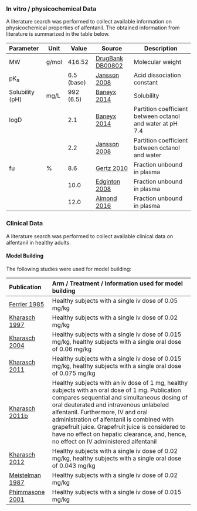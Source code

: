 ### In vitro / physicochemical Data

A literature search was performed to collect available information on physicochemical properties of alfentanil. The obtained information from literature is summarized in the table below. 

| **Parameter**   | **Unit** | **Value**  | Source                            | **Description**                                           |
| :-------------- | -------- | ---------- | --------------------------------- | --------------------------------------------------------- |
| MW              | g/mol    | 416.52     | [DrugBank DB00802](#main-references) | Molecular weight                                          |
| pK<sub>a</sub>  |          | 6.5 (base) | [Jansson 2008](#main-references)     | Acid dissociation constant                                |
| Solubility (pH) | mg/L     | 992 (6.5)  | [Baneyx 2014](#main-references)      | Solubility                                                |
| logD            |          | 2.1        | [Baneyx 2014](#main-references)      | Partition coefficient between octanol and water at pH 7.4 |
|                 |          | 2.2        | [Jansson 2008](#main-references)     | Partition coefficient between octanol and water           |
| fu              | %        | 8.6        | [Gertz 2010](#main-references)       | Fraction unbound in plasma                                |
|                 |          | 10.0       | [Edginton 2008](#main-references)    | Fraction unbound in plasma                                |
|                 |          | 12.0       | [Almond 2016](#main-references)      | Fraction unbound in plasma                                |


### Clinical Data

A literature search was performed to collect available clinical data on alfentanil in healthy adults.

#### Model Building

The following studies were used for model building:

| Publication                      | Arm / Treatment / Information used for model building        |
| :------------------------------- | :----------------------------------------------------------- |
| [Ferrier 1985](#main-references)    | Healthy subjects with a single iv dose of 0.05 mg/kg         |
| [Kharasch 1997](#main-references)   | Healthy subjects with a single iv dose of 0.02 mg/kg         |
| [Kharasch 2004](#main-references)   | Healthy subjects with a single iv dose of 0.015 mg/kg, healthy subjects with a single oral dose of 0.06 mg/kg |
| [Kharasch 2011](#main-references)   | Healthy subjects with a single iv dose of 0.015 mg/kg, healthy subjects with a single oral dose of 0.075 mg/kg |
| [Kharasch 2011b](#main-references)  | Healthy subjects with an iv dose of 1 mg, healthy subjects with an oral dose of 1 mg. Publication compares sequential and simultaneous dosing of oral deuterated and intravenous unlabeled alfentanil. Furthermore, IV and oral administration of alfentanil is combined with grapefruit juice. Grapefruit juice is considered to have no effect on hepatic clearance, and, hence, no effect on IV administered alfentanil |
| [Kharasch 2012](#main-references)   | Healthy subjects with a single iv dose of 0.02 mg/kg, healthy subjects with a single oral dose of 0.043 mg/kg |
| [Meistelman 1987](#main-references) | Healthy subjects with a single iv dose of 0.02 mg/kg         |
| [Phimmasone 2001](#main-references) | Healthy subjects with a single iv dose of 0.015 mg/kg        |
